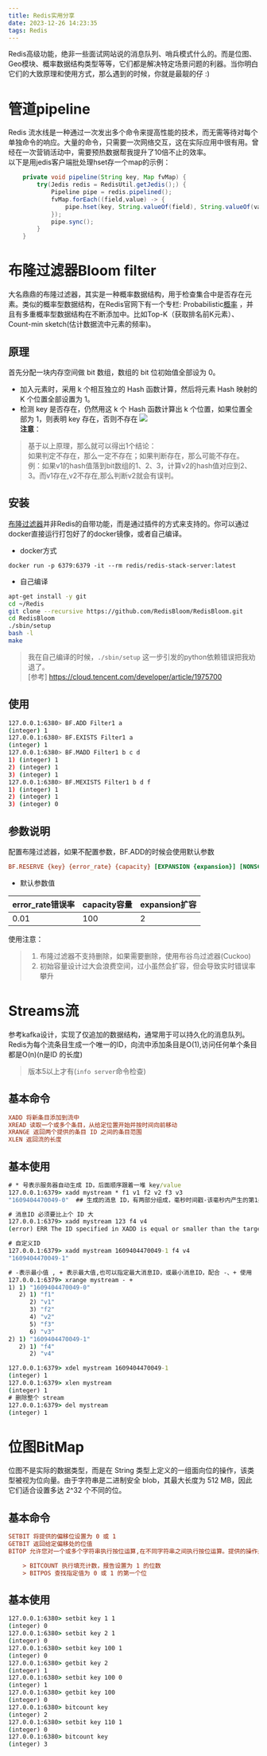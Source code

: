 ```yaml
---
title: Redis实用分享
date: 2023-12-26 14:23:35
tags: Redis
---
```

Redis高级功能，绝非一些面试网站说的消息队列、哨兵模式什么的。而是位图、Geo模块、概率数据结构类型等等，它们都是解决特定场景问题的利器。当你明白它们的大致原理和使用方式，那么遇到的时候，你就是最靓的仔 :)
<!--more-->

# 管道pipeline
Redis 流水线是一种通过一次发出多个命令来提高性能的技术，而无需等待对每个单独命令的响应。大量的命令，只需要一次网络交互，这在实际应用中很有用。曾经在一次营销活动中，需要预热数据帮我提升了10倍不止的效率。  
以下是用jedis客户端批处理hset存一个map的示例：  
``` java
    private void pipeline(String key, Map fvMap) {
        try(Jedis redis = RedisUtil.getJedis();) {
            Pipeline pipe = redis.pipelined();
            fvMap.forEach((field,value) -> {
                pipe.hset(key, String.valueOf(field), String.valueOf(value));
            });
            pipe.sync();
        }
    }
```

# 布隆过滤器Bloom filter
大名鼎鼎的布隆过滤器，其实是一种概率数据结构，用于检查集合中是否存在元素。类似的概率型数据结构，在Redis官网下有一个专栏: Probabilistic[概率](https://redis.io/docs/data-types/probabilistic/) ，并且有多重概率型数据结构在不断添加中。比如Top-K（获取排名前K元素）、Count-min sketch(估计数据流中元素的频率)。

## 原理
首先分配一块内存空间做 bit 数组，数组的 bit 位初始值全部设为 0。  
- 加入元素时，采用 k 个相互独立的 Hash 函数计算，然后将元素 Hash 映射的 K 个位置全部设置为 1。
- 检测 key 是否存在，仍然用这 k 个 Hash 函数计算出 k 个位置，如果位置全部为 1，则表明 key 存在，否则不存在
![](/images/6f68e8517ae6e68ac63f4a34b8d14ca5.png)  
**注意**： 
> 基于以上原理，那么就可以得出1个结论：  
如果判定不存在，那么一定不存在；如果判断存在，那么可能不存在。  
例：如果v1的hash值落到bit数组的1、2、3，计算v2的hash值对应到2、3。而v1存在,v2不存在,那么判断v2就会有误判。


## 安装
[布隆过滤器](https://github.com/RedisBloom/RedisBloom/)并非Redis的自带功能，而是通过插件的方式来支持的。你可以通过docker直接运行打包好了的docker镜像，或者自己编译。    

- docker方式
```
docker run -p 6379:6379 -it --rm redis/redis-stack-server:latest
```

- 自己编译
``` bash
apt-get install -y git
cd ~/Redis
git clone --recursive https://github.com/RedisBloom/RedisBloom.git
cd RedisBloom
./sbin/setup
bash -l
make
```
> 我在自己编译的时候，`./sbin/setup` 这一步引发的python依赖错误把我劝退了。  
[参考] https://cloud.tencent.com/developer/article/1975700

## 使用
``` bash
127.0.0.1:6380> BF.ADD Filter1 a 
(integer) 1
127.0.0.1:6380> BF.EXISTS Filter1 a 
(integer) 1
127.0.0.1:6380> BF.MADD Filter1 b c d
1) (integer) 1
2) (integer) 1
3) (integer) 1
127.0.0.1:6380> BF.MEXISTS Filter1 b d f
1) (integer) 1
2) (integer) 1
3) (integer) 0

```

## 参数说明
配置布隆过滤器，如果不配置参数，BF.ADD的时候会使用默认参数  
``` ini
BF.RESERVE {key} {error_rate} {capacity} [EXPANSION {expansion}] [NONSCALING]
```
- 默认参数值  

|error_rate错误率|capacity容量|expansion扩容|
|--|--|--|
|0.01|100|2|  

使用注意：
> 1. 布隆过滤器不支持删除，如果需要删除，使用布谷鸟过滤器(Cuckoo)  
> 2. 初始容量设计过大会浪费空间，过小虽然会扩容，但会导致实时错误率攀升
 

# Streams流
参考kafka设计，实现了仅追加的数据结构，通常用于可以持久化的消息队列。
Redis为每个流条目生成一个唯一的ID，向流中添加条目是O(1),访问任何单个条目都是O(n)(n是ID 的长度)
> 版本5以上才有(`info server`命令检查)  



## 基本命令
``` ini
XADD 将新条目添加到流中
XREAD 读取一个或多个条目，从给定位置开始并按时间向前移动
XRANGE 返回两个提供的条目 ID 之间的条目范围
XLEN 返回流的长度
```

## 基本使用
``` cmd
# * 号表示服务器自动生成 ID，后面顺序跟着一堆 key/value
127.0.0.1:6379> xadd mystream * f1 v1 f2 v2 f3 v3
"1609404470049-0"  ## 生成的消息 ID，有两部分组成，毫秒时间戳-该毫秒内产生的第1条消息

# 消息ID 必须要比上个 ID 大
127.0.0.1:6379> xadd mystream 123 f4 v4  
(error) ERR The ID specified in XADD is equal or smaller than the target stream top item

# 自定义ID
127.0.0.1:6379> xadd mystream 1609404470049-1 f4 v4
"1609404470049-1"

# -表示最小值 , + 表示最大值,也可以指定最大消息ID，或最小消息ID，配合 -、+ 使用
127.0.0.1:6379> xrange mystream - +
1) 1) "1609404470049-0"
   2) 1) "f1"
      2) "v1"
      3) "f2"
      4) "v2"
      5) "f3"
      6) "v3"
2) 1) "1609404470049-1"
   2) 1) "f4"
      2) "v4"

127.0.0.1:6379> xdel mystream 1609404470049-1
(integer) 1
127.0.0.1:6379> xlen mystream
(integer) 1
# 删除整个 stream
127.0.0.1:6379> del mystream
(integer) 1
```

# 位图BitMap
位图不是实际的数据类型，而是在 String 类型上定义的一组面向位的操作，该类型被视为位向量。由于字符串是二进制安全 blob，其最大长度为 512 MB，因此它们适合设置多达 2^32 个不同的位。

## 基本命令
``` ini
SETBIT 将提供的偏移位设置为 0 或 1
GETBIT 返回给定偏移处的位值
BITOP 允许您对一个或多个字符串执行按位运算,在不同字符串之间执行按位运算。提供的操作是 AND、OR、XOR 和 NOT

	> BITCOUNT 执行填充计数，报告设置为 1 的位数
	> BITPOS 查找指定值为 0 或 1 的第一个位
```
## 基本使用
``` cmd
127.0.0.1:6380> setbit key 1 1
(integer) 0
127.0.0.1:6380> setbit key 2 1
(integer) 0
127.0.0.1:6380> setbit key 100 1
(integer) 0
127.0.0.1:6380> getbit key 2
(integer) 1
127.0.0.1:6380> setbit key 100 0
(integer) 1
127.0.0.1:6380> getbit key 100
(integer) 0
127.0.0.1:6380> bitcount key
(integer) 2
127.0.0.1:6380> setbit key 110 1
(integer) 0
127.0.0.1:6380> bitcount key
(integer) 3

```

